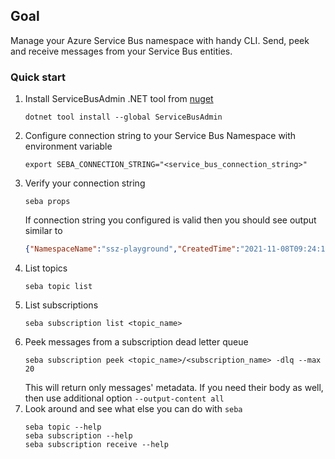 ## Goal
Manage your Azure Service Bus namespace with handy CLI. Send, peek and receive messages from your Service Bus entities.

### Quick start
1. Install ServiceBusAdmin .NET tool from [nuget](https://www.nuget.org/packages/ServiceBusAdmin)
    ```shell
    dotnet tool install --global ServiceBusAdmin
    ```
2. Configure connection string to your Service Bus Namespace with environment variable
     ```shell
    export SEBA_CONNECTION_STRING="<service_bus_connection_string>"
    ```
3. Verify your connection string
     ```shell
    seba props
    ```
   If connection string you configured is valid then you should see output similar to
     ```json
    {"NamespaceName":"ssz-playground","CreatedTime":"2021-11-08T09:24:12.41+00:00","ModifiedTime":"2021-11-09T09:23:31.117+00:00"}
    ```
4. List topics
   ```shell
   seba topic list
    ```
5. List subscriptions
   ```shell
   seba subscription list <topic_name>
    ```
6. Peek messages from a subscription dead letter queue
   ```shell
   seba subscription peek <topic_name>/<subscription_name> -dlq --max 20
    ```
   This will return only messages' metadata. If you need their body as well, then use additional option `--output-content all`
7. Look around and see what else you can do with `seba`
   ```shell
   seba topic --help
   seba subscription --help
   seba subscription receive --help
    ```
